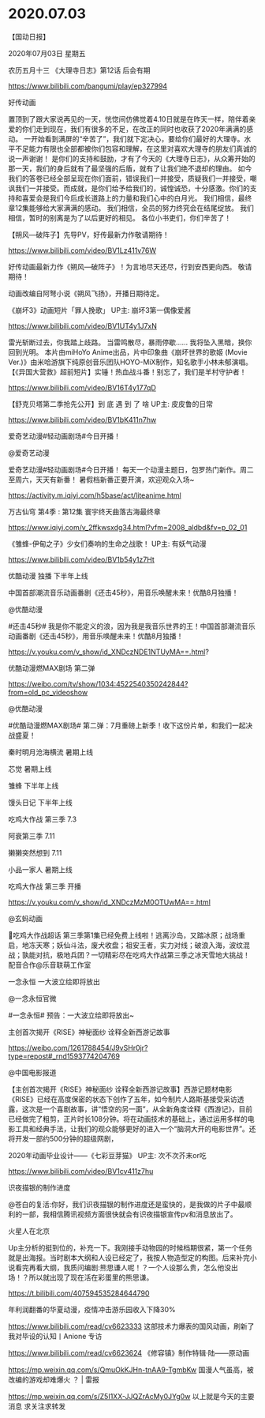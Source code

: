 # 2020.07.03

【国动日报】

2020年07月03日  星期五

农历五月十三
  《大理寺日志》第12话 后会有期

https://www.bilibili.com/bangumi/play/ep327994

好传动画

置顶到了跟大家说再见的一天，恍惚间仿佛觉着4.10日就是在昨天一样，陪伴着亲爱的你们走到现在，我们有很多的不足，在改正的同时也收获了2020年满满的感动。
一开始看到满屏的“辛苦了”，我们就下定决心，要给你们最好的大理寺。水平不足能力有限也全部都被你们包容和理解，在这里对喜欢大理寺的朋友们真诚的说一声谢谢！
是你们的支持和鼓励，才有了今天的《大理寺日志》，从众筹开始的那一天，我们的身后就有了最坚强的后盾，就有了让我们绝不退却的理由。
如今我们的答卷已经全部呈现在你们面前，错误我们一并接受，质疑我们一并接受，嘲讽我们一并接受。而成就，是你们给予给我们的，诚惶诚恐，十分感激。你们的支持和喜爱会是我们今后成长道路上的力量和我们心中的白月光。
我们相信，最终章12集能够给大家满满的感动。
我们相信，全员的努力终究会在结尾绽放。
我们相信，暂时的别离是为了以后更好的相见。
各位小书吏们，你们辛苦了！


【朔风—破阵子】先导PV，好传最新力作敬请期待！

https://www.bilibili.com/video/BV1Lz411v76W

好传动画最新力作《朔风—破阵子》！为言地尽天还尽，行到安西更向西。 敬请期待！

 动画改编自阿弩小说《朔风飞扬》，开播日期待定。


《崩坏3》动画短片「罪人挽歌」 UP主: 崩坏3第一偶像爱酱

https://www.bilibili.com/video/BV1UT4y1J7xN

雷光斩断过去，你我踏上歧路。 当雷鸣散尽，暴雨停歇…… 我将坠入黑暗，换你回到光明。 本片由miHoYo Anime出品，片中印象曲《崩坏世界的歌姬 (Movie Ver.)》由米哈游旗下纯原创音乐团队HOYO-MiX制作，知名歌手小林未郁演唱。
【《异国大营救》超前短片】实锤！热血战斗番！别忘了，我们是羊村守护者！

https://www.bilibili.com/video/BV16T4y177qD 

 
【舒克贝塔第二季抢先公开】到 底 遇 到 了 啥 UP主: 皮皮鲁的日常

https://www.bilibili.com/video/BV1bK411n7hw


爱奇艺动漫#轻动画剧场#今日开播！

@爱奇艺动漫  

爱奇艺动漫#轻动画剧场#今日开播！
每天一个动漫主题日，包罗热门新作。周二至周六，天天有新番！
暑假档新番正要开演，欢迎观众入场~

https://activity.m.iqiyi.com/h5base/act/liteanime.html


万古仙穹 第4季 : 第12集 寰宇终天曲落古海最终章

https://www.iqiyi.com/v_2ffkwsxdg34.html?vfm=2008_aldbd&fv=p_02_01


《雏蜂-伊甸之子》少女们奏响的生命之战歌！ UP主: 有妖气动漫

https://www.bilibili.com/video/BV1b54y1z7Ht

优酷动漫 独播 下半年上线  


中国首部潮流音乐动画番剧《还击45秒》，用音乐唤醒未来！优酷8月独播！

@优酷动漫                            

#还击45秒# 我是你不能定义的浪，因为我是我音乐世界的王！中国首部潮流音乐动画番剧《还击45秒》，用音乐唤醒未来！优酷8月独播！

https://v.youku.com/v_show/id_XNDczNDE1NTUyMA==.html?


优酷动漫燃MAX剧场 第二弹

https://weibo.com/tv/show/1034:4522540350242844?from=old_pc_videoshow

@优酷动漫                            

#优酷动漫燃MAX剧场# 第二弹：7月重磅上新季！收下这份片单，和我们一起决战盛夏！

秦时明月沧海横流 暑期上线

芯觉 暑期上线

雏蜂 下半年上线

馒头日记 下半年上线

吃鸡大作战 第三季 7.3

阿衰第三季 7.11

獭獭突然想到 7.11

小品一家人 暑期上线










吃鸡大作战 第三季 开播

https://v.youku.com/v_show/id_XNDczMzM0OTUwMA==.html

@玄蚂动画                            

吃鸡大作战超话 第三季第1集已经免费上线啦！逃离沙岛，又踏冰原；战场重启，地冻天寒；妖仙斗法，废犬收盘；祖安王者，实力对线；破浪入海，波纹混战；孰能对抗，极地兵团？一切精彩尽在吃鸡大作战第三季之冰天雪地大挑战！
配音合作@乐音联萌工作室


一念永恒 一大波立绘即将放出

@一念永恒官微   

#一念永恒# 预告：一大波立绘即将放出~


主创首次揭开《RISE》神秘面纱 诠释全新西游记故事

https://weibo.com/1261788454/J9vSHr0jr?type=repost#_rnd1593774204769

@中国电影报道   

【主创首次揭开《RISE》神秘面纱 诠释全新西游记故事】西游记题材电影《RISE》已经在高度保密的状态下创作了五年，如今制片人路斯基接受采访透露，这次是一个喜剧故事，讲“悟空的另一面”，从全新角度诠释《西游记》，目前已经做完了粗剪，正片时长108分钟。将在动画技术的基础上，通过运用多样的电影工具和经典手法，让我们的观众能够更好的进入一个“脑洞大开的电影世界”。还将开发一部约500分钟的超级网剧，


2020年动画毕业设计——《七彩豆芽猫》 UP主: 次不次芥末or吃

https://www.bilibili.com/video/BV1cv411z7hu

 


识夜描银的制作进度

@苍白的复活:你好，我们识夜描银的制作进度还是蛮快的，是我做的片子中最顺利的一部，我相信腾讯视频方面很快就会有识夜描银宣传pv和消息放出了。


火星人在北京

Up主分析的挺到位的，补充一下。我刚接手动物园的时候档期很紧，第一个任务就是出海报。当时剧本大纲和人设已经定了，我按人物造型定的构图。后来补完小说看完再看大纲，我质问编剧:熊思谦人呢！？一个人设那么贵，怎么他没出场！？所以就出现了现在活在彩蛋里的熊思谦。

https://t.bilibili.com/407594535284644790


年利润翻番的华夏动漫，疫情冲击游乐园收入下降30%

https://www.bilibili.com/read/cv6623333
这部技术力爆表的国风动画，刷新了我对毕设的认知丨Anione 专访

https://www.bilibili.com/read/cv6623624
《修容镇》制作特辑·陆——原动画

https://mp.weixin.qq.com/s/QmuOkKJHn-tnAA9-TgmbKw
国漫人气虽高，被改编的游戏却难爆火 ？ | 雷报

https://mp.weixin.qq.com/s/Z5I1XX-JJQZrAcMy0JYg0w
以上就是今天的主要消息
求关注求转发



